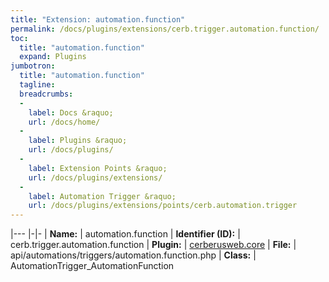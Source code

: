 ```yaml
---
title: "Extension: automation.function"
permalink: /docs/plugins/extensions/cerb.trigger.automation.function/
toc:
  title: "automation.function"
  expand: Plugins
jumbotron:
  title: "automation.function"
  tagline: 
  breadcrumbs:
  -
    label: Docs &raquo;
    url: /docs/home/
  -
    label: Plugins &raquo;
    url: /docs/plugins/
  -
    label: Extension Points &raquo;
    url: /docs/plugins/extensions/
  -
    label: Automation Trigger &raquo;
    url: /docs/plugins/extensions/points/cerb.automation.trigger
---
```


|---
|-|-
| **Name:** | automation.function
| **Identifier (ID):** | cerb.trigger.automation.function
| **Plugin:** | [cerberusweb.core](/docs/plugins/cerberusweb.core/)
| **File:** | api/automations/triggers/automation.function.php
| **Class:** | AutomationTrigger_AutomationFunction

